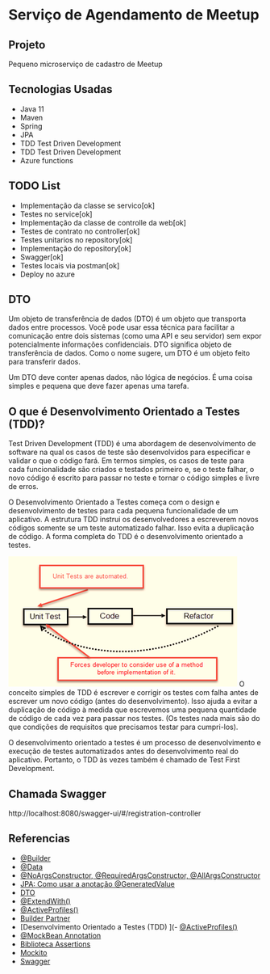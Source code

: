 # Serviço de Agendamento de Meetup

## Projeto

Pequeno microserviço de cadastro de Meetup

## Tecnologias Usadas

- Java 11
- Maven
- Spring
- JPA
- TDD Test Driven Development
- TDD Test Driven Development
- Azure functions


## TODO List

- Implementação da classe se servico[ok]
- Testes no service[ok]
- Implementação da classe de controlle da web[ok]
- Testes de contrato no controller[ok]
- Testes unitarios no repository[ok]
- Implementação do repository[ok]
- Swagger[ok]
- Testes locais via postman[ok]
- Deploy no azure

## DTO

Um objeto de transferência de dados (DTO) é um objeto que transporta dados entre processos. Você pode usar essa técnica
para facilitar a comunicação entre dois sistemas (como uma API e seu servidor) sem expor potencialmente informações 
confidenciais.
DTO significa objeto de transferência de dados. Como o nome sugere, um DTO é um objeto feito para transferir dados.

Um DTO deve conter apenas dados, não lógica de negócios. É uma coisa simples e pequena que deve fazer apenas uma tarefa.


## O que é Desenvolvimento Orientado a Testes (TDD)?
Test Driven Development (TDD) é uma abordagem de desenvolvimento de software na qual os casos de teste são desenvolvidos 
para especificar e validar o que o código fará. Em termos simples, os casos de teste para cada funcionalidade são criados
e testados primeiro e, se o teste falhar, o novo código é escrito para passar no teste e tornar o código simples e 
livre de erros.

O Desenvolvimento Orientado a Testes começa com o design e desenvolvimento de testes para cada pequena funcionalidade 
de um aplicativo. A estrutura TDD instrui os desenvolvedores a escreverem novos códigos somente se um teste automatizado
falhar. Isso evita a duplicação de código. A forma completa do TDD é o desenvolvimento orientado a testes.

![img.png](img.png)
O conceito simples de TDD é escrever e corrigir os testes com falha antes de escrever um novo código (antes do 
desenvolvimento). Isso ajuda a evitar a duplicação de código à medida que escrevemos uma pequena quantidade de código de
cada vez para passar nos testes. (Os testes nada mais são do que condições de requisitos que precisamos testar para 
cumpri-los).

O desenvolvimento orientado a testes é um processo de desenvolvimento e execução de testes automatizados antes do 
desenvolvimento real do aplicativo. Portanto, o TDD às vezes também é chamado de Test First Development.

## Chamada Swagger

http://localhost:8080/swagger-ui/#/registration-controller


## Referencias

- [@Builder](https://projectlombok.org/features/Builder)
- [@Data](https://projectlombok.org/features/Data)
- [@NoArgsConstructor, @RequiredArgsConstructor, @AllArgsConstructor](https://projectlombok.org/features/constructor)
- [JPA: Como usar a anotação @GeneratedValue](https://www.devmedia.com.br/jpa-como-usar-a-anotacao-generatedvalue/38592#generated)
- [DTO](https://www.okta.com/identity-101/dto/)
- [@ExtendWith()](https://junit.org/junit5/docs/5.1.1/api/org/junit/jupiter/api/extension/ExtendWith.html)
- [@ActiveProfiles()](https://www.baeldung.com/spring-profiles)
- [Builder Partner](https://www.baeldung.com/spring-profiles)
- [Desenvolvimento Orientado a Testes (TDD) ](- [@ActiveProfiles()](https://www.guru99.com/test-driven-development.html)
- [@MockBean Annotation](https://www.baeldung.com/java-spring-mockito-mock-mockbean#spring-boots-mockbean-annotation)
- [Biblioteca Assertions](https://joel-costigliola.github.io/assertj/)
- [Mockito](https://site.mockito.org/)
- [Swagger](https://swagger.io/docs/specification/about/)